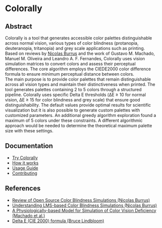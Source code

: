 # Colorally

## Abstract
Colorally is a tool that generates accessible color palettes distinguishable across normal vision, various types of color blindness (protanopia, deuteranopia, tritanopia) and grey scale applications such as printing.  
Based on reviews by [Nicolas Burrus](https://github.com/nburrus) and the work of Gustavo M. Machado, Manuel M. Oliveira and Leandro A. F. Fernandes, Colorally uses vision simulation matrices to convert colors and assess their perceptual differences. The core algorithm employs the CIEDE2000 color difference formula to ensure minimum perceptual distance between colors.  
The main purpose is to provide color palettes that remain distinguishable across all vision types and maintain their distinctiveness when printed.
The tool generates palettes containing 2 to 5 colors through a structured pipeline.
Colorally uses specific Delta E thresholds (ΔE ≥ 10 for normal vision, ΔE ≥ 15 for color blindness and grey scale) that ensure good distinguishability. The default values provide optimal results for scientific visualization but it is also possible to generate custom palettes with customized parameters. 
An additional greedy algorithm exploration found a maximum of 5 colors under these constraints.
A different algorithmic approach would be needed to determine the theoretical maximum palette size with these settings.

## Documentation

- [Try Colorally](https://pieetie.github.io/colorally/)
- [How it works](docs/guides/METHODOLOGY.md)
- [Usage Guide](docs/guides/USAGE.md)
- [Contributing](CONTRIBUTING.md)

## References
- [Review of Open Source Color Blindness Simulations (Nicolas Burrus)](https://daltonlens.org/opensource-cvd-simulation/)
- [Understanding LMS-based Color Blindness Simulations (Nicolas Burrus)](https://daltonlens.org/understanding-cvd-simulation/)
- [A Physiologically-based Model for Simulation of Color Vision Deficiency (Machado et al.)](https://www.inf.ufrgs.br/~oliveira/pubs_files/CVD_Simulation/CVD_Simulation.html#Results)
- [Delta E (CIE 2000) formula (Bruce Lindbloom)](http://www.brucelindbloom.com/index.html?Eqn_DeltaE_CIE2000.html)
